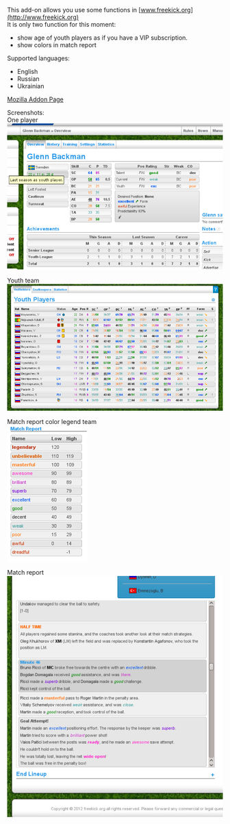 This add-on allows you use some functions in [www.freekick.org](http://www.freekick.org)  
It is only two function for this moment:

*  show age of youth players as if you have a VIP subscription.
*  show colors in match report

Supported languages:

*   English
*   Russian
*   Ukrainian

[Mozilla Addon Page](https://addons.mozilla.org/en-US/firefox/addon/freekick/)

Screenshots:  
One player  
<img src='https://github.com/alexbel/freekick-plus/raw/master/screenshots/one_player.png' alt="one player">

Youth team  
<img src="https://github.com/alexbel/freekick-plus/raw/master/screenshots/youth_team.png" alt="youth team">

Match report color legend team  
<img src="https://github.com/alexbel/freekick-plus/raw/master/screenshots/match_report_color_legend.png" alt="youth team">

Match report  
<img src="https://github.com/alexbel/freekick-plus/raw/master/screenshots/match_report.png" alt="youth team">
